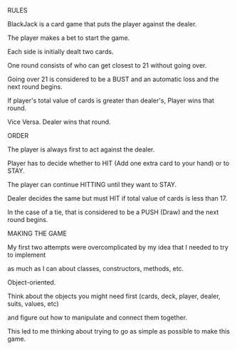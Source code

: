 RULES


BlackJack is a card game that puts the player against the dealer. 

The player makes a bet to start the game. 

Each side is initially dealt two cards.

One round consists of who can get closest to 21 without going over. 

Going over 21 is considered to be a BUST and an automatic loss and the next round begins. 

If player's total value of cards is greater than dealer's, Player wins that round. 

Vice Versa. Dealer wins that round.



ORDER


The player is always first to act against the dealer.

Player has to decide whether to HIT (Add one extra card to your hand) or to STAY.

The player can continue HITTING until they want to STAY. 

Dealer decides the same but must HIT if total value of cards is less than 17.

In the case of a tie, that is considered to be a PUSH (Draw) and the next round begins.


MAKING THE GAME

My first two attempts were overcomplicated by my idea that I needed to try to implement

as much as I can about classes, constructors, methods, etc.


Object-oriented. 


Think about the objects you might need first (cards, deck, player, dealer, suits, values, etc)

and figure out how to manipulate and connect them together. 


This led to me thinking about trying to go as simple as possible to make this game. 







